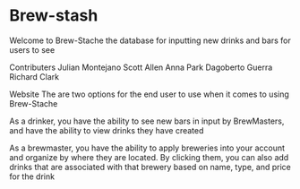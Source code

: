 # Brew-stash

Welcome to Brew-Stache the database for inputting new drinks and bars for users to see

Contributers
Julian Montejano Scott Allen Anna Park Dagoberto Guerra Richard Clark

Website
The are two options for the end user to use when it comes to using Brew-Stache

As a drinker, you have the ability to see new bars in input by BrewMasters, and have the ability to view drinks they have created

As a brewmaster, you have the ability to apply breweries into your account and organize by where they are located.
By clicking them, you can also add drinks that are associated with that brewery based on name, type, and price for the drink
